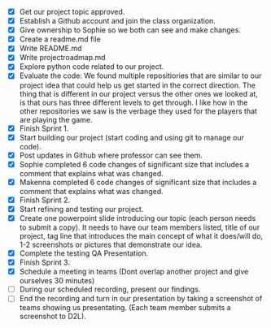 - [x] Get our project topic approved.
- [x] Establish a Github account and join the class organization.
- [x] Give ownership to Sophie so we both can see and make changes.
- [x] Create a readme.md file
- [x] Write README.md
- [x] Write projectroadmap.md
- [x] Explore python code related to our project.
- [x] Evaluate the code: We found multiple repositiories that are similar to our project idea that could help us get started in the correct direction. The thing that is different in our project versus the other ones we looked at, is that ours has three different levels to get through. I like how in the other repositories we saw is the verbage they used for the players that are playing the game. 
- [x] Finish Sprint 1.
- [x] Start building our project (start coding and using git to manage our code).
- [x] Post updates in Github where professor can see them.
- [x] Sophie completed 6 code changes of significant size that includes a comment that explains what was changed.
- [x] Makenna completed 6 code changes of significant size that includes a comment that explains what was changed.
- [x] Finish Sprint 2.
- [x] Start refining and testing our project.
- [x] Create one powerpoint slide introducing our topic (each person needs to submit a copy). It needs to have our team members listed, title of our project, tag line that introduces the main concept of what it does/will do, 1-2 screenshots or pictures that demonstrate our idea.
- [x] Complete the testing QA Presentation.
- [x] Finish Sprint 3.
- [x] Schedule a meeting in teams (Dont overlap another project and give ourselves 30 minutes)
- [ ] During our scheduled recording, present our findings.
- [ ] End the recording and turn in our presentation by taking a screenshot of teams showing us presentating. (Each team member submits a screenshot to D2L).
